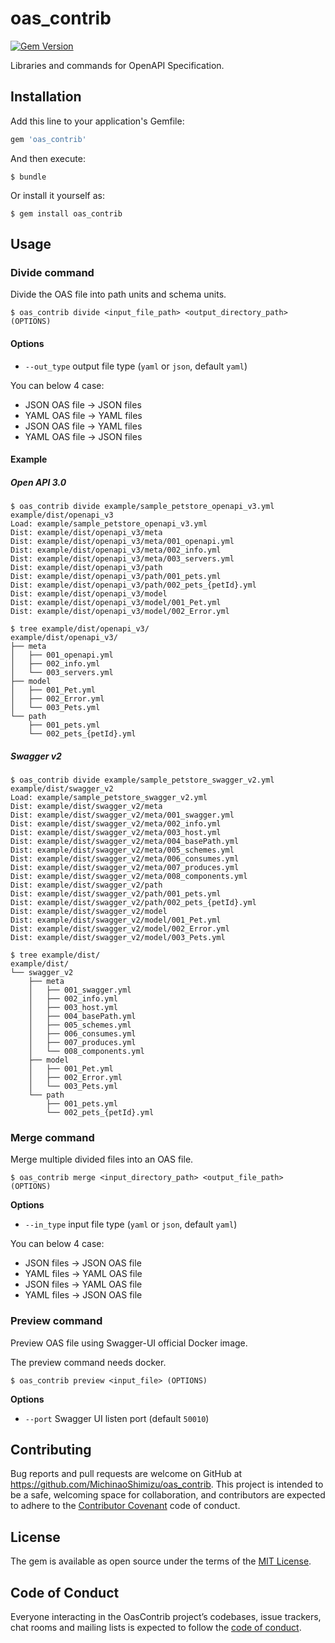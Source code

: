 # oas_contrib

[![Gem Version](https://badge.fury.io/rb/oas_contrib.svg)](https://badge.fury.io/rb/oas_contrib)

Libraries and commands for OpenAPI Specification.

## Installation

Add this line to your application's Gemfile:

```ruby
gem 'oas_contrib'
```

And then execute:

    $ bundle

Or install it yourself as:

    $ gem install oas_contrib

## Usage

### Divide command

Divide the OAS file into path units and schema units.

`$ oas_contrib divide <input_file_path> <output_directory_path> (OPTIONS)`

#### Options

* `--out_type` output file type (`yaml` or `json`, default `yaml`)

You can below 4 case:

* JSON OAS file -> JSON files
* YAML OAS file -> YAML files
* JSON OAS file -> YAML files
* YAML OAS file -> JSON files

#### Example

##### Open API 3.0

```
$ oas_contrib divide example/sample_petstore_openapi_v3.yml example/dist/openapi_v3
Load: example/sample_petstore_openapi_v3.yml
Dist: example/dist/openapi_v3/meta
Dist: example/dist/openapi_v3/meta/001_openapi.yml
Dist: example/dist/openapi_v3/meta/002_info.yml
Dist: example/dist/openapi_v3/meta/003_servers.yml
Dist: example/dist/openapi_v3/path
Dist: example/dist/openapi_v3/path/001_pets.yml
Dist: example/dist/openapi_v3/path/002_pets_{petId}.yml
Dist: example/dist/openapi_v3/model
Dist: example/dist/openapi_v3/model/001_Pet.yml
Dist: example/dist/openapi_v3/model/002_Error.yml

$ tree example/dist/openapi_v3/
example/dist/openapi_v3/
├── meta
│   ├── 001_openapi.yml
│   ├── 002_info.yml
│   └── 003_servers.yml
├── model
│   ├── 001_Pet.yml
│   ├── 002_Error.yml
│   └── 003_Pets.yml
└── path
    ├── 001_pets.yml
    └── 002_pets_{petId}.yml
```

##### Swagger v2

```
$ oas_contrib divide example/sample_petstore_swagger_v2.yml example/dist/swagger_v2
Load: example/sample_petstore_swagger_v2.yml
Dist: example/dist/swagger_v2/meta
Dist: example/dist/swagger_v2/meta/001_swagger.yml
Dist: example/dist/swagger_v2/meta/002_info.yml
Dist: example/dist/swagger_v2/meta/003_host.yml
Dist: example/dist/swagger_v2/meta/004_basePath.yml
Dist: example/dist/swagger_v2/meta/005_schemes.yml
Dist: example/dist/swagger_v2/meta/006_consumes.yml
Dist: example/dist/swagger_v2/meta/007_produces.yml
Dist: example/dist/swagger_v2/meta/008_components.yml
Dist: example/dist/swagger_v2/path
Dist: example/dist/swagger_v2/path/001_pets.yml
Dist: example/dist/swagger_v2/path/002_pets_{petId}.yml
Dist: example/dist/swagger_v2/model
Dist: example/dist/swagger_v2/model/001_Pet.yml
Dist: example/dist/swagger_v2/model/002_Error.yml
Dist: example/dist/swagger_v2/model/003_Pets.yml

$ tree example/dist/
example/dist/
└── swagger_v2
    ├── meta
    │   ├── 001_swagger.yml
    │   ├── 002_info.yml
    │   ├── 003_host.yml
    │   ├── 004_basePath.yml
    │   ├── 005_schemes.yml
    │   ├── 006_consumes.yml
    │   ├── 007_produces.yml
    │   └── 008_components.yml
    ├── model
    │   ├── 001_Pet.yml
    │   ├── 002_Error.yml
    │   └── 003_Pets.yml
    └── path
        ├── 001_pets.yml
        └── 002_pets_{petId}.yml
```

### Merge command

Merge multiple divided files into an OAS file.

`$ oas_contrib merge <input_directory_path> <output_file_path> (OPTIONS)`

__Options__

* `--in_type`  input file type (`yaml` or `json`, default `yaml`)

You can below 4 case:

* JSON files -> JSON OAS file
* YAML files -> YAML OAS file
* JSON files -> YAML OAS file
* YAML files -> JSON OAS file

### Preview command

Preview OAS file using Swagger-UI official Docker image.

The preview command needs docker.

`$ oas_contrib preview <input_file> (OPTIONS)`

__Options__

* `--port` Swagger UI listen port (default `50010`)

## Contributing

Bug reports and pull requests are welcome on GitHub at https://github.com/MichinaoShimizu/oas_contrib. This project is intended to be a safe, welcoming space for collaboration, and contributors are expected to adhere to the [Contributor Covenant](http://contributor-covenant.org) code of conduct.

## License

The gem is available as open source under the terms of the [MIT License](https://opensource.org/licenses/MIT).

## Code of Conduct

Everyone interacting in the OasContrib project’s codebases, issue trackers, chat rooms and mailing lists is expected to follow the [code of conduct](https://github.com/MichinaoShimizu/oas_contrib/blob/master/CODE_OF_CONDUCT.md).
